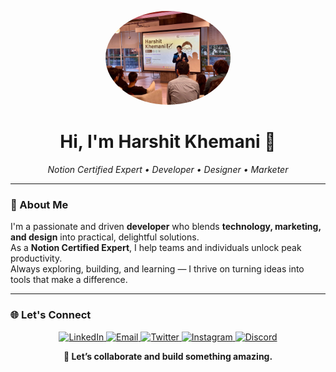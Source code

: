 <p align="center">
  <img src="https://github.com/HKTITAN/HKTITAN/raw/main/HarshitKhemani.jpg" alt="Harshit Khemani" width="200" style="border-radius: 50%" />
</p>

<h1 align="center">Hi, I'm Harshit Khemani 👋</h1>

<p align="center">
  <i>Notion Certified Expert • Developer • Designer • Marketer</i>
</p>

---

### 🧠 About Me

I'm a passionate and driven **developer** who blends **technology, marketing, and design** into practical, delightful solutions.  
As a **Notion Certified Expert**, I help teams and individuals unlock peak productivity.  
Always exploring, building, and learning — I thrive on turning ideas into tools that make a difference.

---

### 🌐 Let's Connect

<p align="center">
  <a href="https://www.linkedin.com/in/harshitkhemani/">
    <img src="https://img.shields.io/badge/LinkedIn-0A66C2?logo=linkedin&logoColor=white&style=flat-square" alt="LinkedIn" />
  </a>
  <a href="mailto:harshitkhemani@gmail.com">
    <img src="https://img.shields.io/badge/Gmail-D14836?logo=gmail&logoColor=white&style=flat-square" alt="Email" />
  </a>
  <a href="https://twitter.com/HarshitKhemani">
    <img src="https://img.shields.io/badge/Twitter-1DA1F2?logo=twitter&logoColor=white&style=flat-square" alt="Twitter" />
  </a>
  <a href="https://www.instagram.com/harshitkhemani/">
    <img src="https://img.shields.io/badge/Instagram-E4405F?logo=instagram&logoColor=white&style=flat-square" alt="Instagram" />
  </a>
  <a href="https://dsc.gg/HarshitKhemani">
    <img src="https://img.shields.io/badge/Discord-5865F2?logo=discord&logoColor=white&style=flat-square" alt="Discord" />
  </a>
</p>

<p align="center"><b>🚀 Let’s collaborate and build something amazing.</b></p>
